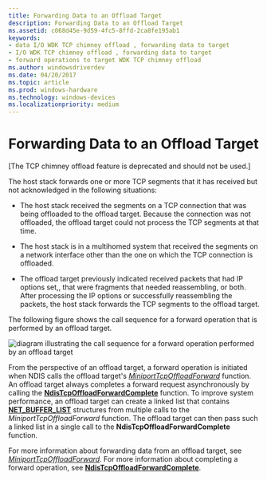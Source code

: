 ```yaml
---
title: Forwarding Data to an Offload Target
description: Forwarding Data to an Offload Target
ms.assetid: c068d45e-9d59-4fc5-8ffd-2ca8fe195ab1
keywords:
- data I/O WDK TCP chimney offload , forwarding data to target
- I/O WDK TCP chimney offload , forwarding data to target
- forward operations to target WDK TCP chimney offload
ms.author: windowsdriverdev
ms.date: 04/20/2017
ms.topic: article
ms.prod: windows-hardware
ms.technology: windows-devices
ms.localizationpriority: medium
---
```


# Forwarding Data to an Offload Target


\[The TCP chimney offload feature is deprecated and should not be used.\]

The host stack forwards one or more TCP segments that it has received but not acknowledged in the following situations:

-   The host stack received the segments on a TCP connection that was being offloaded to the offload target. Because the connection was not offloaded, the offload target could not process the TCP segments at that time.

-   The host stack is in a multihomed system that received the segments on a network interface other than the one on which the TCP connection is offloaded.

-   The offload target previously indicated received packets that had IP options set,, that were fragments that needed reassembling, or both. After processing the IP options or successfully reassembling the packets, the host stack forwards the TCP segments to the offload target.

The following figure shows the call sequence for a forward operation that is performed by an offload target.

![diagram illustrating the call sequence for a forward operation performed by an offload target](images/forward-op.png)

From the perspective of an offload target, a forward operation is initiated when NDIS calls the offload target's [*MiniportTcpOffloadForward*](https://msdn.microsoft.com/library/windows/hardware/ff559458) function. An offload target always completes a forward request asynchronously by calling the [**NdisTcpOffloadForwardComplete**](https://msdn.microsoft.com/library/windows/hardware/ff564597) function. To improve system performance, an offload target can create a linked list that contains [**NET\_BUFFER\_LIST**](https://msdn.microsoft.com/library/windows/hardware/ff568388) structures from multiple calls to the *MiniportTcpOffloadForward* function. The offload target can then pass such a linked list in a single call to the **NdisTcpOffloadForwardComplete** function.

For more information about forwarding data from an offload target, see [*MiniportTcpOffloadForward*](https://msdn.microsoft.com/library/windows/hardware/ff559458). For more information about completing a forward operation, see [**NdisTcpOffloadForwardComplete**](https://msdn.microsoft.com/library/windows/hardware/ff564597).

 

 





